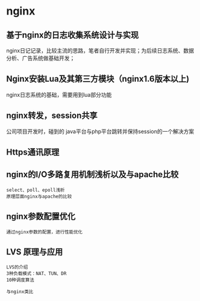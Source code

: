 # nginx

## 基于nginx的日志收集系统设计与实现
 
nginx日记记录，比较主流的思路，笔者自行开发并实现；为后续日志系统、数据分析、广告系统做基础开发；

## Nginx安装Lua及其第三方模块（nginx1.6版本以上)

nginx日志系统的基础，需要用到lua部分功能

## nginx转发，session共享

公司项目开发时，碰到的 java平台与php平台跳转并保持session的一个解决方案

## Https通讯原理

## nginx的I/O多路复用机制浅析以及与apache比较
    
    select、poll、epoll浅析
    原理层面nginx与apache的比较
    
## nginx参数配置优化
    
    通过nginx参数的配置，进行性能优化
    
## LVS 原理与应用
    
    LVS的介绍
    3种负载模式：NAT、TUN、DR
    10种调度算法
    
    与nginx类比